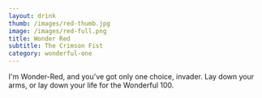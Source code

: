 ```yaml
---
layout: drink
thumb: /images/red-thumb.jpg
image: /images/red-full.png
title: Wonder Red
subtitle: The Crimson Fist
category: wonderful-one
---
```


I'm Wonder-Red, and you've got only one choice, invader. Lay down your arms, or lay down your life for the Wonderful 100.